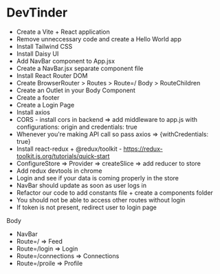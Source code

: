 # DevTinder

-   Create a Vite + React application
-   Remove unneccessary code and create a Hello World app
-   Install Tailwind CSS
-   Install Daisy UI
-   Add NavBar component to App.jsx
-   Create a NavBar.jsx separate component file
-   Install React Router DOM
-   Create BrowserRouter > Routes > Route=/ Body > RouteChildren
-   Create an Outlet in your Body Component
-   Create a footer
-   Create a Login Page
-   Install axios
-   CORS - install cors in backend => add middleware to app.js with configurations: origin and credentials: true
-   Whenever you're making API call so pass axios => {withCredentials: true}
-   Install react-redux + @redux/toolkit - https://redux-toolkit.js.org/tutorials/quick-start
-   ConfigureStore => Provider => createSlice => add reducer to store
-   Add redux devtools in chrome
-   Login and see if your data is coming properly in the store
-   NavBar should update as soon as user logs in
-   Refactor our code to add constants file + create a components folder
-   You should not be able to access other routes without login
-   If token is not present, redirect user to login page

Body

-   NavBar
-   Route=/ => Feed
-   Route=/login => Login
-   Route=/connections => Connections
-   Route=/proile => Profile
